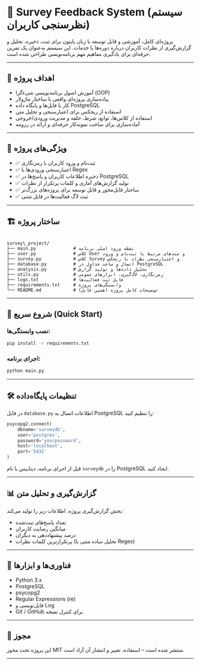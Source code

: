 # 🧠 Survey Feedback System (سیستم نظرسنجی کاربران)

پروژه‌ای کامل، آموزشی و قابل توسعه با زبان پایتون برای ثبت، ذخیره، تحلیل و گزارش‌گیری از نظرات کاربران درباره دوره‌ها یا خدمات. این سیستم به‌عنوان یک تمرین حرفه‌ای برای یادگیری مفاهیم مهم برنامه‌نویسی طراحی شده است.

---

## 🎯 اهداف پروژه

- آموزش اصول برنامه‌نویسی شی‌ء‌گرا (OOP)
- پیاده‌سازی پروژه‌ای واقعی با ساختار ماژولار
- کار با فایل‌ها و پایگاه داده PostgreSQL
- استفاده از ریجکس برای اعتبارسنجی و تحلیل متن
- استفاده از کلاس‌ها، توابع، شرط، حلقه و مدیریت ورودی/خروجی
- آماده‌سازی برای ساخت نمونه‌کار حرفه‌ای و ارائه در رزومه

---

## 🧩 ویژگی‌های پروژه

- ✅ ثبت‌نام و ورود کاربران با رمزنگاری
- ✅ اعتبارسنجی ورودی‌ها با Regex
- ✅ ذخیره اطلاعات کاربران و پاسخ‌ها در PostgreSQL
- ✅ تولید گزارش‌های آماری و کلمات پرتکرار از نظرات
- ✅ ساختار فایل‌محور و قابل توسعه برای پروژه‌های بزرگ‌تر
- ✅ ثبت لاگ فعالیت‌ها در فایل متنی

---

## 🏗️ ساختار پروژه

```

survey\_project/
├── main.py              # نقطه ورود اصلی برنامه
├── user.py              # کلاس User و متدهای مرتبط با ثبت‌نام و ورود
├── survey.py            # کلاس Survey و اعتبارسنجی نظرات با ریجکس
├── database.py          # اتصال و ساخت جداول در PostgreSQL
├── analysis.py          # تحلیل داده‌ها و تولید گزارش
├── utils.py             # رمزنگاری، لاگ‌گیری، ابزارهای عمومی
├── logs.txt             # فایل ثبت فعالیت‌ها
├── requirements.txt     # وابستگی‌های پروژه
└── README.md            # توضیحات کامل پروژه (همین فایل)

````

---

## 🚀 شروع سریع (Quick Start)

### نصب وابستگی‌ها:

```bash
pip install -r requirements.txt
````

### اجرای برنامه:

```bash
python main.py
```

---

## 🛠️ تنظیمات پایگاه‌داده

در فایل `database.py` اطلاعات اتصال به PostgreSQL را تنظیم کنید:

```python
psycopg2.connect(
    dbname='surveydb',
    user='postgres',
    password='yourpassword',
    host='localhost',
    port='5432'
)
```

قبل از اجرای برنامه، دیتابیس با نام `surveydb` را در PostgreSQL ایجاد کنید.

---

## 📊 گزارش‌گیری و تحلیل متن

بخش گزارش‌گیری پروژه، اطلاعات زیر را تولید می‌کند:

* تعداد پاسخ‌های ثبت‌شده
* میانگین رضایت کاربران
* درصد پیشنهاددهی به دیگران
* پرتکرارترین کلمات نظرات (تحلیل ساده متنی با Regex)

---

## 📌 فناوری‌ها و ابزارها

* Python 3.x
* PostgreSQL
* psycopg2
* Regular Expressions (re)
* فایل‌نویسی و Log
* Git / GitHub برای کنترل نسخه

---
## 📁 مجوز

این پروژه تحت مجوز MIT منتشر شده است – استفاده، تغییر و انتشار آن آزاد است.

---
